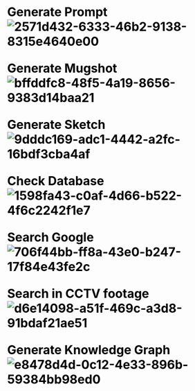 <h1 style="color:black;text-align:center>Sherlock's Phoeniks</h1>

Our Sherlock's Phoeniks Search Squad  solution  is a facial recognition system that utilizes generative AI models like ChatGPT and stable diffusion, as well as computer vision techniques, to identify and locate missing persons in real time . The system will take input in the form of text describing the appearance of the missing person, as well as raw images such as sketches, CCTV footage, or blurry photos. This algorithm will then generate a  knowledge graph and search through internal databases and internet/social media platforms like Facebook and Twitter to find matches and potentially identify the missing person. This system has the potential to significantly aid Police and Investigating agencies in their efforts to locate and bring missing persons home.


![0337555d-91a3-4f0f-9174-ff8d0977c53d](https://user-images.githubusercontent.com/127108567/224806804-83cecc67-dc80-4bb6-ab43-dc9553160cdd.jpg)

**Generate Prompt**
![2571d432-6333-46b2-9138-8315e4640e00](https://user-images.githubusercontent.com/127108567/224807056-c6716b12-c664-4865-9397-02950234ff7d.jpg)

**Generate Mugshot**
![bffddfc8-48f5-4a19-8656-9383d14baa21](https://user-images.githubusercontent.com/127108567/224807509-0ed2eae8-4cdd-42eb-96f8-80afaa44b77f.jpg)


**Generate Sketch**
![9dddc169-adc1-4442-a2fc-16bdf3cba4af](https://user-images.githubusercontent.com/127108567/224807715-597079b2-93fb-4495-a008-abe68d68330d.jpg)

**Check Database**
![1598fa43-c0af-4d66-b522-4f6c2242f1e7](https://user-images.githubusercontent.com/127108567/224807884-7f04ba7a-5289-4f22-be17-afa96c2d81c2.jpg)


**Search Google**
![706f44bb-ff8a-43e0-b247-17f84e43fe2c](https://user-images.githubusercontent.com/127108567/224807995-f4db0ae6-fed0-4b6b-8e58-09837864d57b.jpg)

**Search in CCTV footage**
![d6e14098-a51f-469c-a3d8-91bdaf21ae51](https://user-images.githubusercontent.com/127108567/224808115-7d41059b-bd45-4b68-a709-9f01041c07f8.jpg)


**Generate Knowledge Graph**
![e8478d4d-0c12-4e33-896b-59384bb98ed0](https://user-images.githubusercontent.com/127108567/224808276-0b1546f5-2e9b-47ef-b861-616a4587194b.jpg)
